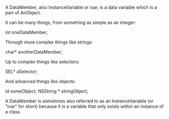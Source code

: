 

A DataMember, also InstanceVariable or ivar, is a data variable which is a part of AnObject. 

It can be many things, from something as simple as an integer:

    
int oneDataMember;


Through more complex things like strings:

    
char* anotherDataMember;


Up to complex things like selectors:

    
SEL* aSelector;


And advanced things like objects:

    
id someObject;
NSString * stringObject;


A DataMember is sometimes also referred to as an InstanceVariable (or "ivar" for short) because it is a variable that only exists within an instance of a class.
